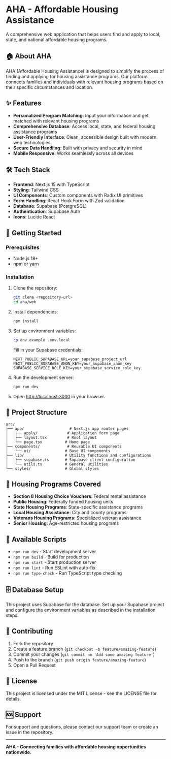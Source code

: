# AHA - Affordable Housing Assistance

A comprehensive web application that helps users find and apply to local, state, and national affordable housing programs.

## 🏠 About AHA

AHA (Affordable Housing Assistance) is designed to simplify the process of finding and applying for housing assistance programs. Our platform connects families and individuals with relevant housing programs based on their specific circumstances and location.

## ✨ Features

- **Personalized Program Matching**: Input your information and get matched with relevant housing programs
- **Comprehensive Database**: Access local, state, and federal housing assistance programs
- **User-Friendly Interface**: Clean, accessible design built with modern web technologies
- **Secure Data Handling**: Built with privacy and security in mind
- **Mobile Responsive**: Works seamlessly across all devices

## 🛠 Tech Stack

- **Frontend**: Next.js 15 with TypeScript
- **Styling**: Tailwind CSS
- **UI Components**: Custom components with Radix UI primitives
- **Form Handling**: React Hook Form with Zod validation
- **Database**: Supabase (PostgreSQL)
- **Authentication**: Supabase Auth
- **Icons**: Lucide React

## 🚀 Getting Started

### Prerequisites

- Node.js 18+ 
- npm or yarn

### Installation

1. Clone the repository:
   ```bash
   git clone <repository-url>
   cd aha/web
   ```

2. Install dependencies:
   ```bash
   npm install
   ```

3. Set up environment variables:
   ```bash
   cp env.example .env.local
   ```
   
   Fill in your Supabase credentials:
   ```env
   NEXT_PUBLIC_SUPABASE_URL=your_supabase_project_url
   NEXT_PUBLIC_SUPABASE_ANON_KEY=your_supabase_anon_key
   SUPABASE_SERVICE_ROLE_KEY=your_supabase_service_role_key
   ```

4. Run the development server:
   ```bash
   npm run dev
   ```

5. Open [http://localhost:3000](http://localhost:3000) in your browser.

## 📁 Project Structure

```
src/
├── app/                    # Next.js app router pages
│   ├── apply/             # Application form page
│   ├── layout.tsx         # Root layout
│   └── page.tsx          # Home page
├── components/            # Reusable UI components
│   └── ui/               # Base UI components
├── lib/                  # Utility functions and configurations
│   ├── supabase.ts       # Supabase client configuration
│   └── utils.ts          # General utilities
└── styles/               # Global styles
```

## 🎯 Housing Programs Covered

- **Section 8 Housing Choice Vouchers**: Federal rental assistance
- **Public Housing**: Federally funded housing units
- **State Housing Programs**: State-specific assistance programs
- **Local Housing Assistance**: City and county programs
- **Veterans Housing Programs**: Specialized veteran assistance
- **Senior Housing**: Age-restricted housing programs

## 🔧 Available Scripts

- `npm run dev` - Start development server
- `npm run build` - Build for production
- `npm run start` - Start production server
- `npm run lint` - Run ESLint with auto-fix
- `npm run type-check` - Run TypeScript type checking

## 🗄 Database Setup

This project uses Supabase for the database. Set up your Supabase project and configure the environment variables as described in the installation steps.

## 🤝 Contributing

1. Fork the repository
2. Create a feature branch (`git checkout -b feature/amazing-feature`)
3. Commit your changes (`git commit -m 'Add some amazing feature'`)
4. Push to the branch (`git push origin feature/amazing-feature`)
5. Open a Pull Request

## 📄 License

This project is licensed under the MIT License - see the LICENSE file for details.

## 🆘 Support

For support and questions, please contact our support team or create an issue in the repository.

---

**AHA - Connecting families with affordable housing opportunities nationwide.**
